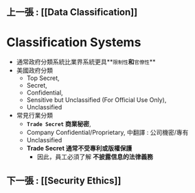 ## 上一張 : [[Data Classification]]
# Classification Systems

- 通常政府分類系統比業界系統更具**`限制性`**和**`官僚性`**
- 美國政府分類
	- Top Secret, 
	- Secret, 
	- Confidential, 
	- Sensitive but Unclassified (For Official Use Only), 
	- Unclassified
- 常見行業分類
	- **`Trade Secret` 商業秘密**,
	- Company Confidential/Proprietary, 中翻譯 : 公司機密/專有
	- Unclassified
	- **Trade Secret 通常不受專利或版權保護**
		- 因此，員工必須了解 **不披露信息的法律義務**




## 下一張 : [[Security Ethics]]